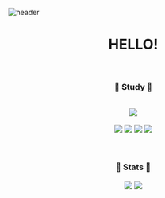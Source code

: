 ![header](https://capsule-render.vercel.app/api?type=waving&color=timeGradient&height=300&section=header&text=SOO%20JUNG&fontSize=90)

<!--소개-->
<div align=center>
  <h1> HELLO! </h1>
  </br>
  
  <h3><b>💎 Study 💎</b></h3>
  </br>
  <img src="https://img.shields.io/badge/Python-3776AB?style=flat-square&logo=python&logoColor=white"/>
  </br></br>
  <img src="https://img.shields.io/badge/html5-E34F26?style=flat-square&logo=html5&logoColor=white"/> 
  <img src="https://img.shields.io/badge/css3-1572B6?style=flat-square&logo=css3&logoColor=white"/> 
  <img src="https://img.shields.io/badge/javascript-F7DF1E?style=flat-square&logo=javascript&logoColor=black"/> 
  <img src="https://img.shields.io/badge/React-61DAFB?style=flat-square&logo=React&logoColor=white"/>
  </br></br>


  #
  <h3><b>💎 Stats 💎</b></h3>

  <a href="https://github.com/anuraghazra/github-readme-stats">
  <img align="center" src="https://github-readme-stats.vercel.app/api?username=MODIFYC&show_icons=true&theme=nightowl" />
  </a>
  <a href="https://github.com/anuraghazra/convoychat">
    <img align="center" src="https://github-readme-stats.vercel.app/api/top-langs/?username=MODIFYC&layout=compact&theme=nightowl" />
  </a>
  
  # 
</div>
